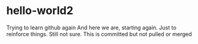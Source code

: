 # hello-world2
Trying to learn github again
And here we are, starting again.
Just to reinforce things.
Still not sure.
This is committed but not pulled or merged
